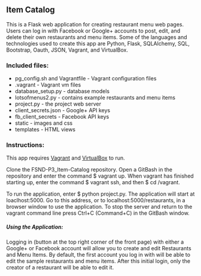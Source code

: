 ## Item Catalog
This is a Flask web application for creating restaurant menu web pages. Users can log in 
with Facebook or Google+ accounts to post, edit, and delete their own restaurants and menu 
items. Some of the languages and technologies used to create this app are Python, Flask,
SQLAlchemy, SQL, Bootstrap, Oauth, JSON, Vagrant, and VirtualBox.

### Included files:
* pg_config.sh and Vagrantfile - Vagrant configuration files
* .vagrant - Vagrant vm files
* database_setup.py - database models
* lotsofmenus2.py - contains example restaurants and menu items
* project.py - the project web server
* client_secrets.json - Google+ API keys
* fb_client_secrets - Facebook API keys
* static - images and css
* templates - HTML views

### Instructions:
This app requires [Vagrant](https://www.vagrantup.com/) and
[VirtualBox](https://www.virtualbox.org/wiki/Downloads) to run.

Clone the FSND-P3_Item-Catalog repository. Open a
GitBash in the repository and enter the command $ vagrant up. When vagrant
has finished starting up, enter the command $ vagrant ssh, and then
$ cd /vagrant.

To run the application, enter $ python project.py. The application
will start at loaclhost:5000. Go to this address, or to
localhost:5000/restaurants, in a browser window to use the application.
To stop the server and return to the vagrant command line press
Ctrl+C (Command+C) in the GitBash window.

##### Using the Application:
Logging in (button at the top right corner of the front page) with either
a Google+ or Facebook account will allow you to create and edit Restaurants
and Menu Items. By default, the first account you log in with will be
able to edit the sample restaurants and menu items. After this initial
login, only the creator of a restaurant will be able to edit it.
